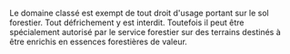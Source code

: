 Le domaine classé est exempt de tout droit d'usage
portant sur le sol forestier. Tout défrichement y est interdit.
Toute­fois il peut être spécialement autorisé par le service forestier
sur des terrains destinés à être enrichis en essences forestières de
valeur.